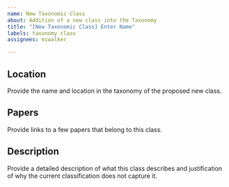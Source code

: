 ```yaml
---
name: New Taxonomic Class
about: Addition of a new class into the Taxonomy
title: "[New Taxonomic Class] Enter Name"
labels: taxonomy class
assignees: miwalker

---
```


## Location

Provide the name and location in the taxonomy of the proposed new class. 

## Papers

Provide links to a few papers that belong to this class.

## Description

Provide a detailed description of what this class describes and justification of why the current classification does not capture it.
